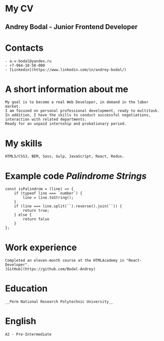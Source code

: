 # My CV

## Andrey Bodal - Junior Frontend Developer

# Contacts

    - a-v-bodal@yandex.ru
    - +7-964-18-58-000
    - [Linkedin](https://www.linkedin.com/in/andrey-bodal/)

# A short information about me
    My goal is to become a real Web Developer, in demand in the labor market.
    I am focused on personal professional development, ready to multitask.
    In addition, I have the skills to conduct successful negotiations, interaction with related departments.
    Ready for an unpaid internship and probationary period.

# My skills
    HTML5/CSS3, BEM, Sass, Gulp, JavaScript, React, Redux.

# Example code _Palindrome Strings_
```
const isPalindrom = (line) => {
    if (typeof line === `number`) {
        line = line.toString();
    }
    if (line === line.split(``).reverse().join(``)) {
        return true;
    } else {
        return false
    }
};
```

# Work experience
    Completed an eleven-month course at the HTMLAcademy in "React-Developer".
    [GitHub](https://github.com/Bodal-Andrey)

# Education
    __Perm National Research Polytechnic University__

# English
    A2 - Pre-Intermediate